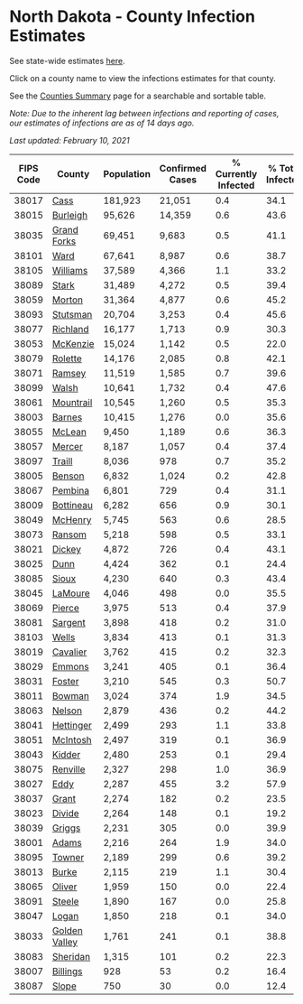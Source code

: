 # North Dakota - County Infection Estimates

See state-wide estimates [here](/infections/us-nd).

Click on a county name to view the infections estimates for that county.

See the [Counties Summary](/infections/summary-counties) page for a searchable and sortable table.

*Note: Due to the inherent lag between infections and reporting of cases, our estimates of infections are as of 14 days ago.*

*Last updated: February 10, 2021*

|   FIPS Code |                         County |   Population |   Confirmed Cases |   % Currently Infected |   % Total Infected |
|-------------|--------------------------------|--------------|-------------------|------------------------|--------------------|
|       38017 |                   [Cass](cass) |      181,923 |            21,051 |                    0.4 |               34.1 |
|       38015 |           [Burleigh](burleigh) |       95,626 |            14,359 |                    0.6 |               43.6 |
|       38035 |     [Grand Forks](grand-forks) |       69,451 |             9,683 |                    0.5 |               41.1 |
|       38101 |                   [Ward](ward) |       67,641 |             8,987 |                    0.6 |               38.7 |
|       38105 |           [Williams](williams) |       37,589 |             4,366 |                    1.1 |               33.2 |
|       38089 |                 [Stark](stark) |       31,489 |             4,272 |                    0.5 |               39.4 |
|       38059 |               [Morton](morton) |       31,364 |             4,877 |                    0.6 |               45.2 |
|       38093 |           [Stutsman](stutsman) |       20,704 |             3,253 |                    0.4 |               45.6 |
|       38077 |           [Richland](richland) |       16,177 |             1,713 |                    0.9 |               30.3 |
|       38053 |           [McKenzie](mckenzie) |       15,024 |             1,142 |                    0.5 |               22.0 |
|       38079 |             [Rolette](rolette) |       14,176 |             2,085 |                    0.8 |               42.1 |
|       38071 |               [Ramsey](ramsey) |       11,519 |             1,585 |                    0.7 |               39.6 |
|       38099 |                 [Walsh](walsh) |       10,641 |             1,732 |                    0.4 |               47.6 |
|       38061 |         [Mountrail](mountrail) |       10,545 |             1,260 |                    0.5 |               35.3 |
|       38003 |               [Barnes](barnes) |       10,415 |             1,276 |                    0.0 |               35.6 |
|       38055 |               [McLean](mclean) |        9,450 |             1,189 |                    0.6 |               36.3 |
|       38057 |               [Mercer](mercer) |        8,187 |             1,057 |                    0.4 |               37.4 |
|       38097 |               [Traill](traill) |        8,036 |               978 |                    0.7 |               35.2 |
|       38005 |               [Benson](benson) |        6,832 |             1,024 |                    0.2 |               42.8 |
|       38067 |             [Pembina](pembina) |        6,801 |               729 |                    0.4 |               31.1 |
|       38009 |         [Bottineau](bottineau) |        6,282 |               656 |                    0.9 |               30.1 |
|       38049 |             [McHenry](mchenry) |        5,745 |               563 |                    0.6 |               28.5 |
|       38073 |               [Ransom](ransom) |        5,218 |               598 |                    0.5 |               33.1 |
|       38021 |               [Dickey](dickey) |        4,872 |               726 |                    0.4 |               43.1 |
|       38025 |                   [Dunn](dunn) |        4,424 |               362 |                    0.1 |               24.4 |
|       38085 |                 [Sioux](sioux) |        4,230 |               640 |                    0.3 |               43.4 |
|       38045 |             [LaMoure](lamoure) |        4,046 |               498 |                    0.0 |               35.5 |
|       38069 |               [Pierce](pierce) |        3,975 |               513 |                    0.4 |               37.9 |
|       38081 |             [Sargent](sargent) |        3,898 |               418 |                    0.2 |               31.0 |
|       38103 |                 [Wells](wells) |        3,834 |               413 |                    0.1 |               31.3 |
|       38019 |           [Cavalier](cavalier) |        3,762 |               415 |                    0.2 |               32.3 |
|       38029 |               [Emmons](emmons) |        3,241 |               405 |                    0.1 |               36.4 |
|       38031 |               [Foster](foster) |        3,210 |               545 |                    0.3 |               50.7 |
|       38011 |               [Bowman](bowman) |        3,024 |               374 |                    1.9 |               34.5 |
|       38063 |               [Nelson](nelson) |        2,879 |               436 |                    0.2 |               44.2 |
|       38041 |         [Hettinger](hettinger) |        2,499 |               293 |                    1.1 |               33.8 |
|       38051 |           [McIntosh](mcintosh) |        2,497 |               319 |                    0.1 |               36.9 |
|       38043 |               [Kidder](kidder) |        2,480 |               253 |                    0.1 |               29.4 |
|       38075 |           [Renville](renville) |        2,327 |               298 |                    1.0 |               36.9 |
|       38027 |                   [Eddy](eddy) |        2,287 |               455 |                    3.2 |               57.9 |
|       38037 |                 [Grant](grant) |        2,274 |               182 |                    0.2 |               23.5 |
|       38023 |               [Divide](divide) |        2,264 |               148 |                    0.1 |               19.2 |
|       38039 |               [Griggs](griggs) |        2,231 |               305 |                    0.0 |               39.9 |
|       38001 |                 [Adams](adams) |        2,216 |               264 |                    1.9 |               34.0 |
|       38095 |               [Towner](towner) |        2,189 |               299 |                    0.6 |               39.2 |
|       38013 |                 [Burke](burke) |        2,115 |               219 |                    1.1 |               30.4 |
|       38065 |               [Oliver](oliver) |        1,959 |               150 |                    0.0 |               22.4 |
|       38091 |               [Steele](steele) |        1,890 |               167 |                    0.0 |               25.8 |
|       38047 |                 [Logan](logan) |        1,850 |               218 |                    0.1 |               34.0 |
|       38033 | [Golden Valley](golden-valley) |        1,761 |               241 |                    0.1 |               38.8 |
|       38083 |           [Sheridan](sheridan) |        1,315 |               101 |                    0.2 |               22.3 |
|       38007 |           [Billings](billings) |          928 |                53 |                    0.2 |               16.4 |
|       38087 |                 [Slope](slope) |          750 |                30 |                    0.0 |               12.4 |